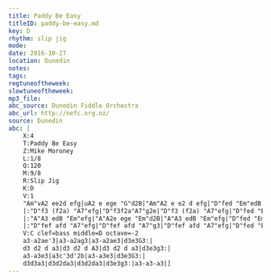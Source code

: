 ```yaml
---
title: Paddy Be Easy
titleID: paddy-be-easy.md
key: D
rhythm: slip jig
mode:
date: 2016-10-27
location: Dunedin
notes:
tags:
regtuneoftheweek:
slowtuneoftheweek:
mp3_file:
abc_source: Dunedin Fiddle Orchestra
abc_url: http://nefc.org.nz/
source: Dunedin
abc: |
    X:4
    T:Paddy Be Easy
    Z:Mike Moroney
    L:1/8
    Q:120
    M:9/8
    R:Slip Jig
    K:D
    V:1
    "Am"vA2 ee2d efg|uA2 e ege "G"d2B|"Am"A2 e e2 d efg|"D"fed "Em"edB "G"(d2B):|
    |:"D"f3 (f2a) "A7"efg|"D"f3f2a"A7"g2e|"D"f3 (f2a) "A7"efg|"D"fed "Em"edB "G"(d2B):|
    |:"A"A3 edB "Em"efg|"A"A2e ege "Em"d2B|"A"A3 edB "Em"efg|"D"fed "Em"edB "G"(d2B):|
    |:"D"fef afd "A7"efg|"D"fef afd "A7"g3|"D"fef afd "A7"efg|"D"fed "Em"edB "G"(d2B):|"A"A3-A3-A3|]
    V:C clef=bass middle=D octave=-2
    a3-a2ae'3|a3-a2ag3|a3-a2ae3|d3e3G3:|
    d3 d2 d a3|d3 d2 d A3|d3 d2 d a3|d3e3g3:|
    a3-a3e3|a3c'3d'2b|a3-a3e3|d3e3G3:|
    d3d3a3|d3d2da3|d3d2da3|d3e3g3:|a3-a3-a3|]
---
```

